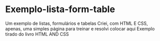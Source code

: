 # Exemplo-lista-form-table
Um exemplo de listas, formulários e tabelas
Criei, com HTML E CSS, apenas, uma simples página para treinar e resolvi colocar aqui
Exemplo tirado do livro HTML AND CSS
